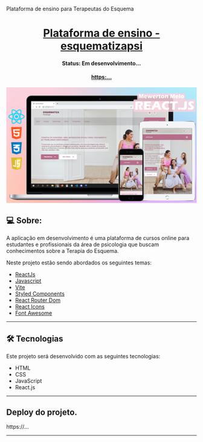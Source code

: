  Plataforma de ensino para Terapeutas do Esquema

 <p align="center">
  <h1 align="center"><a href="#"> Plataforma de ensino - esquematizapsi</a></h1>
</p>

<h4 align="center"> 
	 Status: Em desenvolvimento... 
</h4>
<p align="center">
  <h4 align="center"><a href="#">https:...</a></h4>
</p>

<p align="center">
  <img width="800" src="./src/assets/apresentarpsi.png">
</p>

## 💻 Sobre:

A aplicação em desenvolvimento é uma plataforma de cursos online para estudantes e profissionais da área de psicologia que buscam conhecimentos sobre a Terapia do Esquema.

Neste projeto estão sendo abordados os seguintes temas:

- [ReactJs](https://reactjs.org)
- [Javascript](https://developer.mozilla.org/pt-BR/docs/Web/JavaScript)
- [Vite](https://vitejs.dev/)
- [Styled Components](https://styled-components.com/)
- [React Router Dom](https://react-icons.github.io/react-icons/)
- [React Icons](https://react-icons.github.io/react-icons)
- [Font Awesome](https://cdnjs.com/libraries/font-awesome)


---

## 🛠 Tecnologias

Este projeto será desenvolvido com as seguintes tecnologias:

- HTML
- CSS
- JavaScript
- React.js

---

## Deploy do projeto.
https://...


---




